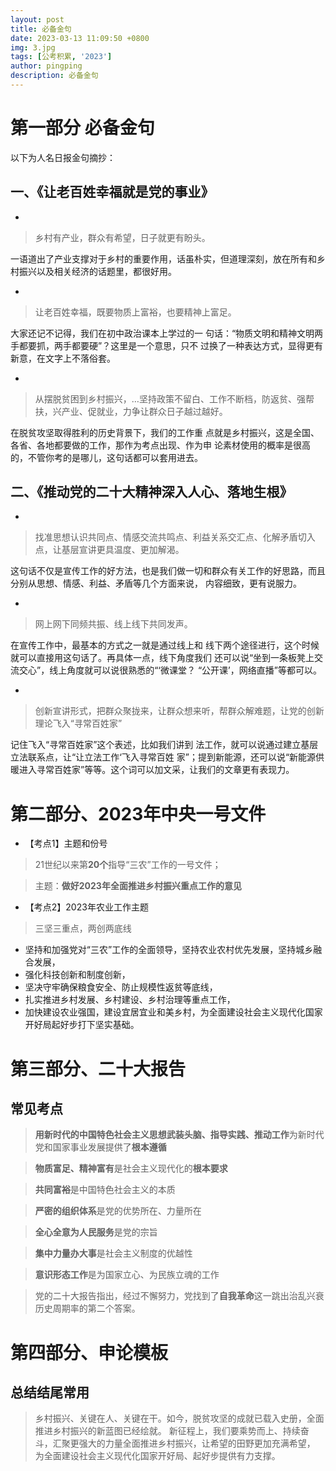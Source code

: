 ```yaml
---
layout: post
title: 必备金句
date: 2023-03-13 11:09:50 +0800
img: 3.jpg
tags: [公考积累, '2023']
author: pingping
description: 必备金句
---
```


# 第一部分 必备金句

以下为人名日报金句摘抄：

## 一、《让老百姓幸福就是党的事业》
* 
> 乡村有产业，群众有希望，日子就更有盼头。

一语道出了产业支撑对于乡村的重要作用，话虽朴实，但道理深刻，放在所有和乡村振兴以及相关经济的话题里，都很好用。

* 
> 让老百姓幸福，既要物质上富裕，也要精神上富足。

大家还记不记得，我们在初中政治课本上学过的一
句话：“物质文明和精神文明两手都要抓，两手都要硬”？这里是一个意思，只不
过换了一种表达方式，显得更有新意，在文字上不落俗套。

* 
> 从摆脱贫困到乡村振兴，…坚持政策不留白、工作不断档，防返贫、强帮扶，兴产业、促就业，力争让群众日子越过越好。

在脱贫攻坚取得胜利的历史背景下，我们的工作重
点就是乡村振兴，这是全国、各省、各地都要做的工作，那作为考点出现、作为申
论素材使用的概率是很高的，不管你考的是哪儿，这句话都可以套用进去。

## 二、《推动党的二十大精神深入人心、落地生根》
* 
> 找准思想认识共同点、情感交流共鸣点、利益关系交汇点、化解矛盾切入点，让基层宣讲更具温度、更加解渴。

这句话不仅是宣传工作的好方法，也是我们做一切和群众有关工作的好思路，而且分别从思想、情感、利益、矛盾等几个方面来说，
内容细致，更有说服力。

* 
> 网上网下同频共振、线上线下共同发声。

在宣传工作中，最基本的方式之一就是通过线上和
线下两个途径进行，这个时候就可以直接用这句话了。再具体一点，线下角度我们
还可以说“坐到一条板凳上交流交心”，线上角度就可以说很熟悉的“‘微课堂？
“公开课’，网络直播”等都可以。

* 
> 创新宣讲形式，把群众聚拢来，让群众想来听，帮群众解难题，让党的创新理论飞入“寻常百姓家”

记住飞入“寻常百姓家”这个表述，比如我们讲到
法工作，就可以说通过建立基层立法联系点，让“让立法工作‘飞入寻常百姓
家”；提到新能源，还可以说“新能源供暖进入寻常百姓家”等等。这个词可以加文采，让我们的文章更有表现力。

# 第二部分、2023年中央一号文件

* 【考点1】主题和份号

>  21世纪以来第**20个**指导“三农”工作的一号文件；

> 主题：**做好2023年全面推进乡村振兴重点工作的意见**

* 【考点2】2023年农业工作主题

> 三坚三重点，两创两底线

* 坚持和加强党对“三农”工作的全面领导，坚持农业农村优先发展，坚持城乡融合发展，
* 强化科技创新和制度创新，
* 坚决守牢确保粮食安全、防止规模性返贫等底线，
* 扎实推进乡村发展、乡村建设、乡村治理等重点工作，
* 加快建设农业强国，建设宜居宜业和美乡村，为全面建设社会主义现代化国家开好局起好步打下坚实基础。



# 第三部分、二十大报告

## 常见考点

> **用新时代的中国特色社会主义思想武装头脑、指导实践、推动工作**为新时代党和国家事业发展提供了**根本遵循**

> **物质富足、精神富有**是社会主义现代化的**根本要求**

> **共同富裕**是中国特色社会主义的本质

> **严密的组织体系**是党的优势所在、力量所在

> **全心全意为人民服务**是党的宗旨

> **集中力量办大事**是社会主义制度的优越性

> **意识形态工作**是为国家立心、为民族立魂的工作

> 党的二十大报告指出，经过不懈努力，党找到了**自我革命**这一跳出治乱兴衰历史周期率的第二个答案。


# 第四部分、申论模板

## 总结结尾常用

> 乡村振兴、关键在人、关键在干。如今，脱贫攻坚的成就已载入史册，全面推进乡村振兴的新蓝图已经绘就。
新征程上，我们要乘势而上、持续奋斗，汇聚更强大的力量全面推进乡村振兴，让希望的田野更加充满希望，
为全面建设社会主义现代化国家开好局、起好步提供有力支撑。